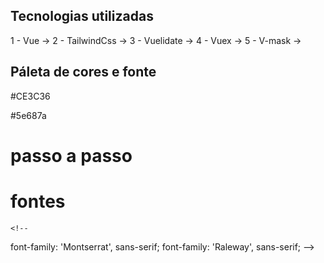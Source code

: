 ## Tecnologias utilizadas

1 - Vue -> <script src="https://cdn.jsdelivr.net/npm/vue@2"></script>
2 - TailwindCss -> <link href="https://unpkg.com/tailwindcss@^2/dist/tailwind.min.css" rel="stylesheet">
3 - Vuelidate -> <script src="vuelidate/dist/vuelidate.min.js"></script>
4 - Vuex -> <script src="https://cdn.jsdelivr.net/npm/es6-promise@4/dist/es6-promise.auto.js"></script>
5 - V-mask -> <script src="https://cdn.jsdelivr.net/npm/v-mask/dist/v-mask.min.js"></script>

## Páleta de cores e fonte

#CE3C36

#5e687a

# passo a passo

# fontes 
    <!--
font-family: 'Montserrat', sans-serif;
font-family: 'Raleway', sans-serif;
-->

